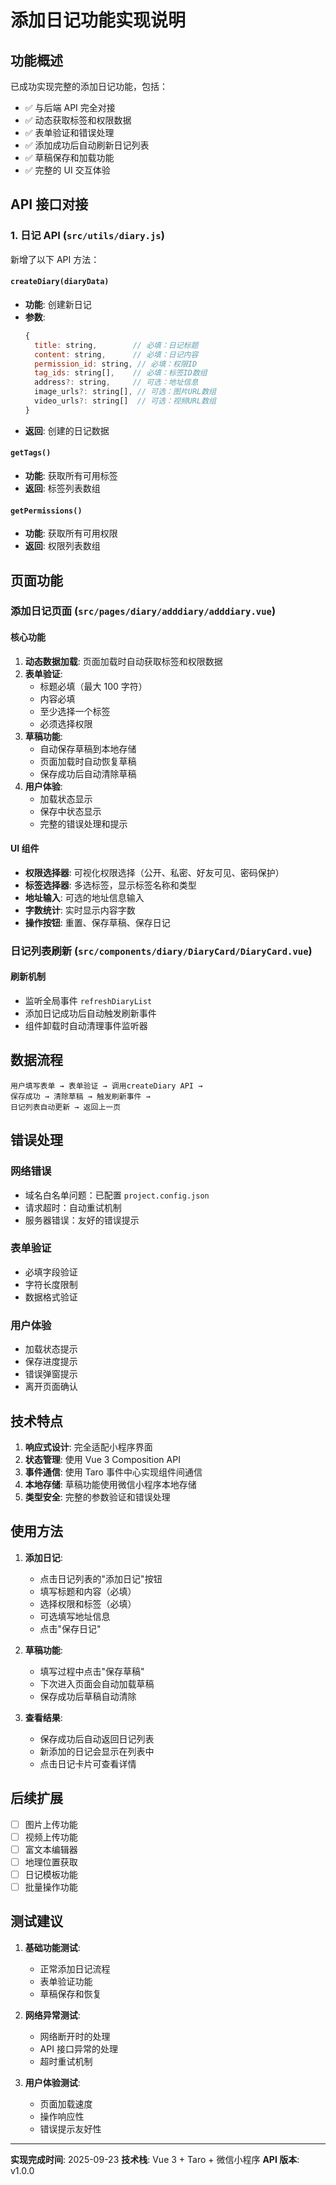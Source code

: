 # 添加日记功能实现说明

## 功能概述

已成功实现完整的添加日记功能，包括：

- ✅ 与后端 API 完全对接
- ✅ 动态获取标签和权限数据
- ✅ 表单验证和错误处理
- ✅ 添加成功后自动刷新日记列表
- ✅ 草稿保存和加载功能
- ✅ 完整的 UI 交互体验

## API 接口对接

### 1. 日记 API (`src/utils/diary.js`)

新增了以下 API 方法：

#### `createDiary(diaryData)`

- **功能**: 创建新日记
- **参数**:
  ```javascript
  {
    title: string,        // 必填：日记标题
    content: string,      // 必填：日记内容
    permission_id: string, // 必填：权限ID
    tag_ids: string[],    // 必填：标签ID数组
    address?: string,     // 可选：地址信息
    image_urls?: string[], // 可选：图片URL数组
    video_urls?: string[]  // 可选：视频URL数组
  }
  ```
- **返回**: 创建的日记数据

#### `getTags()`

- **功能**: 获取所有可用标签
- **返回**: 标签列表数组

#### `getPermissions()`

- **功能**: 获取所有可用权限
- **返回**: 权限列表数组

## 页面功能

### 添加日记页面 (`src/pages/diary/adddiary/adddiary.vue`)

#### 核心功能

1. **动态数据加载**: 页面加载时自动获取标签和权限数据
2. **表单验证**:
   - 标题必填（最大 100 字符）
   - 内容必填
   - 至少选择一个标签
   - 必须选择权限
3. **草稿功能**:
   - 自动保存草稿到本地存储
   - 页面加载时自动恢复草稿
   - 保存成功后自动清除草稿
4. **用户体验**:
   - 加载状态显示
   - 保存中状态显示
   - 完整的错误处理和提示

#### UI 组件

- **权限选择器**: 可视化权限选择（公开、私密、好友可见、密码保护）
- **标签选择器**: 多选标签，显示标签名称和类型
- **地址输入**: 可选的地址信息输入
- **字数统计**: 实时显示内容字数
- **操作按钮**: 重置、保存草稿、保存日记

### 日记列表刷新 (`src/components/diary/DiaryCard/DiaryCard.vue`)

#### 刷新机制

- 监听全局事件 `refreshDiaryList`
- 添加日记成功后自动触发刷新事件
- 组件卸载时自动清理事件监听器

## 数据流程

```
用户填写表单 → 表单验证 → 调用createDiary API →
保存成功 → 清除草稿 → 触发刷新事件 →
日记列表自动更新 → 返回上一页
```

## 错误处理

### 网络错误

- 域名白名单问题：已配置 `project.config.json`
- 请求超时：自动重试机制
- 服务器错误：友好的错误提示

### 表单验证

- 必填字段验证
- 字符长度限制
- 数据格式验证

### 用户体验

- 加载状态提示
- 保存进度提示
- 错误弹窗提示
- 离开页面确认

## 技术特点

1. **响应式设计**: 完全适配小程序界面
2. **状态管理**: 使用 Vue 3 Composition API
3. **事件通信**: 使用 Taro 事件中心实现组件间通信
4. **本地存储**: 草稿功能使用微信小程序本地存储
5. **类型安全**: 完整的参数验证和错误处理

## 使用方法

1. **添加日记**:

   - 点击日记列表的"添加日记"按钮
   - 填写标题和内容（必填）
   - 选择权限和标签（必填）
   - 可选填写地址信息
   - 点击"保存日记"

2. **草稿功能**:

   - 填写过程中点击"保存草稿"
   - 下次进入页面会自动加载草稿
   - 保存成功后草稿自动清除

3. **查看结果**:
   - 保存成功后自动返回日记列表
   - 新添加的日记会显示在列表中
   - 点击日记卡片可查看详情

## 后续扩展

- [ ] 图片上传功能
- [ ] 视频上传功能
- [ ] 富文本编辑器
- [ ] 地理位置获取
- [ ] 日记模板功能
- [ ] 批量操作功能

## 测试建议

1. **基础功能测试**:

   - 正常添加日记流程
   - 表单验证功能
   - 草稿保存和恢复

2. **网络异常测试**:

   - 网络断开时的处理
   - API 接口异常的处理
   - 超时重试机制

3. **用户体验测试**:
   - 页面加载速度
   - 操作响应性
   - 错误提示友好性

---

**实现完成时间**: 2025-09-23
**技术栈**: Vue 3 + Taro + 微信小程序
**API 版本**: v1.0.0
